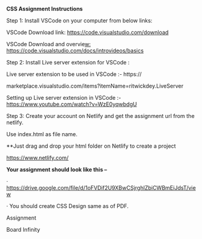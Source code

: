 ﻿

**CSS Assignment Instructions**

Step 1: Install VSCode on your computer from below links:

VSCode Download link: <https://code.visualstudio.com/download>

VSCode Download and overvie[w:](https://code.visualstudio.com/docs/introvideos/basics)[ ](https://code.visualstudio.com/docs/introvideos/basics)<https://code.visualstudio.com/docs/introvideos/basics>

Step 2: Install Live server extension for VSCode :

Live server extension to be used in VSCode :- https://

marketplace.visualstudio.com/items?itemName=ritwickdey.LiveServer

Setting up Live server extension in VSCode :- https://www.youtube.com/watch?v=WzE0yqwbdgU

Step 3: Create your account on Netlify and get the assignment url from the netlify.

Use index.html as file name.

\*\*Just drag and drop your html folder on Netlify to create a project

https://www.netlify.com/

**Your assignment should look like this –**

· <https://drive.google.com/file/d/1oFVDif2U9XBwCSjrghlZbiCWBmEiJdsT/view>

· You should create CSS Design same as of PDF.

Assignment

Board Infinity

